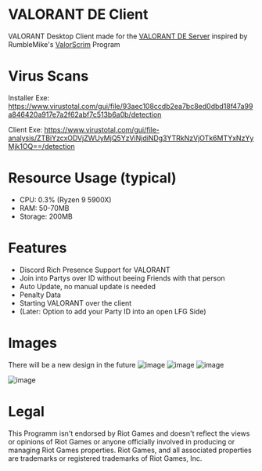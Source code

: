 # VALORANT DE Client
VALORANT Desktop Client made for the [VALORANT DE Server](https://discord.gg/HCmvsEQ) inspired by RumbleMike's [ValorScrim](https://github.com/RumbleMike/ValorScrim) Program

# Virus Scans
Installer Exe: https://www.virustotal.com/gui/file/93aec108ccdb2ea7bc8ed0dbd18f47a99a846420a917e7a2f62abf7c513b6a0b/detection

Client Exe: https://www.virustotal.com/gui/file-analysis/ZTBiYzcxODVjZWUyMjQ5YzViNjdiNDg3YTRkNzVjOTk6MTYxNzYyMjk1OQ==/detection

# Resource Usage (typical)
- CPU: 0.3% (Ryzen 9 5900X)
- RAM: 50-70MB
- Storage: 200MB

# Features
- Discord Rich Presence Support for VALORANT
- Join into Partys over ID without beeing Friends with that person
- Auto Update, no manual update is needed
- Penalty Data
- Starting VALORANT over the client
- (Later: Option to add your Party ID into an open LFG Side)

# Images
There will be a new design in the future
![image](https://user-images.githubusercontent.com/43936184/113598903-1c305380-963e-11eb-8701-d2402e9f2357.png)
![image](https://user-images.githubusercontent.com/43936184/113888231-722e0400-97c2-11eb-9edb-8056e32ddb00.png)
![image](https://user-images.githubusercontent.com/43936184/113888348-8e31a580-97c2-11eb-9814-65d3dd64cca0.png)

![image](https://user-images.githubusercontent.com/43936184/113888159-5f1b3400-97c2-11eb-9e5d-7c1b81c579ce.png)




# Legal
This Programm isn't endorsed by Riot Games and doesn't reflect the views or opinions of Riot Games or anyone officially involved in producing or managing Riot Games properties. Riot Games, and all associated properties are trademarks or registered trademarks of Riot Games, Inc.
